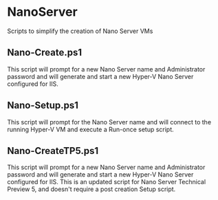 # NanoServer
Scripts to simplify the creation of Nano Server VMs

## Nano-Create.ps1

This script will prompt for a new Nano Server name and Administrator password and will generate and start a new Hyper-V Nano Server configured for IIS.

## Nano-Setup.ps1

This script will prompt for the Nano Server name and will connect to the running Hyper-V VM and execute a Run-once setup script.


## Nano-CreateTP5.ps1

This script will prompt for a new Nano Server name and Administrator password and will generate and start a new Hyper-V Nano Server configured for IIS. This is an updated script for Nano Server Technical Preview 5, and doesn't require a post creation Setup script.
